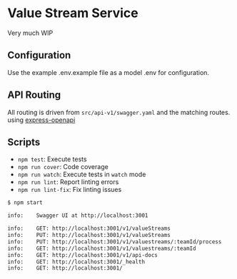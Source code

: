 # Value Stream Service

Very much WIP

## Configuration

Use the example .env.example file as a model .env for configuration.

## API Routing

All routing is driven from `src/api-v1/swagger.yaml` and the matching routes. using [express-openapi](https://www.npmjs.com/package/express-openapi) 

## Scripts

- `npm test`: Execute tests
- `npm run cover`: Code coverage
- `npm run watch`: Execute tests in `watch` mode
- `npm run lint`: Report linting errors
- `npm run lint-fix`: Fix linting issues

```bash
$ npm start

info:    Swagger UI at http://localhost:3001

info:    GET: http://localhost:3001/v1/valueStreams
info:    PUT: http://localhost:3001/v1/valueStreams
info:    PUT: http://localhost:3001/v1/valuestreams/:teamId/process
info:    GET: http://localhost:3001/v1/valuestreams/:teamId
info:    GET: http://localhost:3001/v1/api-docs
info:    GET: http://localhost:3001/_health
info:    GET: http://localhost:3001/
```
